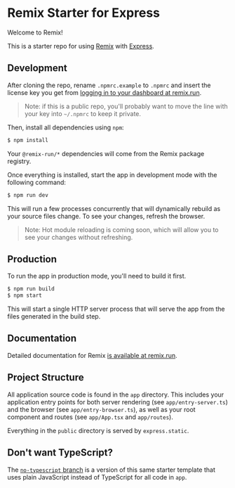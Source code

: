 # Remix Starter for Express

Welcome to Remix!

This is a starter repo for using [Remix](https://remix.run) with [Express](http://expressjs.com/).

## Development

After cloning the repo, rename `.npmrc.example` to `.npmrc` and insert the license key you get from [logging in to your dashboard at remix.run](https://remix.run). 

> Note: if this is a public repo, you'll probably want to move the line with your key into `~/.npmrc` to keep it private.

Then, install all dependencies using `npm`:

```sh
$ npm install
```

Your `@remix-run/*` dependencies will come from the Remix package registry.

Once everything is installed, start the app in development mode with the following command:

```sh
$ npm run dev
```

This will run a few processes concurrently that will dynamically rebuild as your source files change. To see your changes, refresh the browser.

> Note: Hot module reloading is coming soon, which will allow you to see your changes without refreshing.

## Production

To run the app in production mode, you'll need to build it first.

```sh
$ npm run build
$ npm start
```

This will start a single HTTP server process that will serve the app from the files generated in the build step.

## Documentation

Detailed documentation for Remix [is available at remix.run](https://remix.run/dashboard/docs).

## Project Structure

All application source code is found in the `app` directory. This includes your application entry points for both server rendering (see `app/entry-server.ts`) and the browser (see `app/entry-browser.ts`), as well as your root component and routes (see `app/App.tsx` and `app/routes`).

Everything in the `public` directory is served by `express.static`.

## Don't want TypeScript?

The [`no-typescript` branch](https://github.com/remix-run/starter-express/tree/no-typescript) is a version of this same starter template that uses plain JavaScript instead of TypeScript for all code in `app`.
